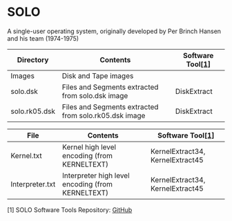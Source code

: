 # SOLO
A single-user operating system, originally developed by Per Brinch Hansen and his team (1974-1975)

|Directory    |Contents                                             |Software Tool[[1]](#1)|       
|-------------|-----------------------------------------------------|-------------|
|Images       |Disk and Tape images                                 |             |
|solo.dsk     |Files and Segments extracted from solo.dsk image     |DiskExtract  |
|solo.rk05.dsk|Files and Segments extracted from solo.rk05.dsk image|DiskExtract  |

|File           |Contents                                         |Software Tool[[1]](#1)                   |       
|---------------|-------------------------------------------------|--------------------------------|
|Kernel.txt     |Kernel high level encoding (from KERNELTEXT)     |KernelExtract34, KernelExtract45|
|Interpreter.txt|Interpreter high level encoding (from KERNELTEXT)|KernelExtract34, KernelExtract45|

<a id="1">[1]</a>
SOLO Software Tools Repository: [GitHub](https://github.com/ngospina/SOLO-Tools)
